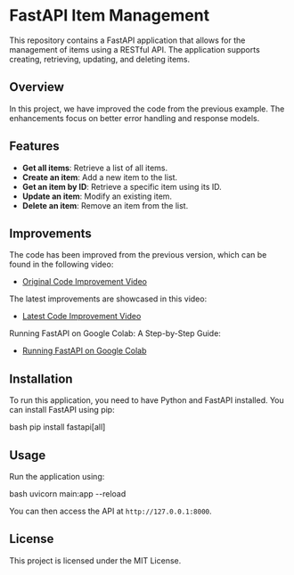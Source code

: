# FastAPI Item Management

This repository contains a FastAPI application that allows for the management of items using a RESTful API. The application supports creating, retrieving, updating, and deleting items.

## Overview

In this project, we have improved the code from the previous example. The enhancements focus on better error handling and response models.

## Features

- **Get all items**: Retrieve a list of all items.
- **Create an item**: Add a new item to the list.
- **Get an item by ID**: Retrieve a specific item using its ID.
- **Update an item**: Modify an existing item.
- **Delete an item**: Remove an item from the list.

## Improvements

The code has been improved from the previous version, which can be found in the following video:

- [Original Code Improvement Video](https://www.youtube.com/watch?v=w2htmabBMuk&list=PLHKMhBDQN7pqW1CEnTC8rrycT3xkvRh2H&index=1)

The latest improvements are showcased in this video:

- [Latest Code Improvement Video](https://www.youtube.com/watch?v=WfEp_lj87vM&list=PLHKMhBDQN7pqW1CEnTC8rrycT3xkvRh2H&index=2)

Running FastAPI on Google Colab: A Step-by-Step Guide:

- [Running FastAPI on Google Colab](https://www.youtube.com/watch?v=WfEp_lj87vM&list=PLHKMhBDQN7pqW1CEnTC8rrycT3xkvRh2H&index=3)

## Installation

To run this application, you need to have Python and FastAPI installed. You can install FastAPI using pip:

bash
pip install fastapi[all]


## Usage

Run the application using:

bash
uvicorn main:app --reload


You can then access the API at `http://127.0.0.1:8000`.

## License

This project is licensed under the MIT License.
